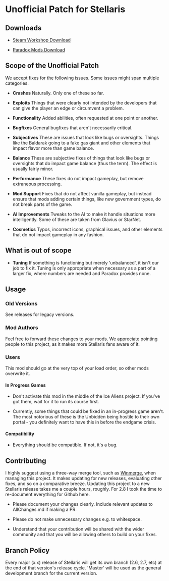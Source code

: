 # Unofficial Patch for Stellaris

## Downloads

* [Steam Workshop Download](https://steamcommunity.com/sharedfiles/filedetails/?id=1995601384)

* [Paradox Mods Download](https://mods.paradoxplaza.com/mods/3722/Any)

## Scope of the Unofficial Patch

We accept fixes for the following issues. Some issues might span multiple categories. 

* **Crashes** Naturally. Only one of these so far.

* **Exploits** Things that were clearly not intended by the developers that can give the player an edge or circumvent a problem.

* **Functionality** Added abilities, often requested at one point or another.

* **Bugfixes** General bugfixes that aren't necessarily critical.

* **Subjectives** These are issues that look like bugs or oversights. Things like the Baldarak going to a fake gas giant and other elements that impact flavor more than game balance. 

* **Balance** These are subjective fixes of things that look like bugs or oversights that do impact game balance (thus the term). The effect is usually fairly minor.

* **Performance** These fixes do not impact gameplay, but remove extraneous processing.

* **Mod Support** Fixes that do not affect vanilla gameplay, but instead ensure that mods adding certain things, like new government types, do not break parts of the game.

* **AI Improvements** Tweaks to the AI to make it handle situations more intelligently. Some of these are taken from Glavius or StarNet.

* **Cosmetics** Typos, incorrect icons, graphical issues, and other elements that do not impact gameplay in any fashion.  

## What is out of scope

* **Tuning** If something is functioning but merely 'unbalanced', it isn't our job to fix it. Tuning is only appropriate when necessary as a part of a larger fix, where numbers are needed and Paradox provides none.

## Usage

### Old Versions

See releases for legacy versions.

### Mod Authors

Feel free to forward these changes to your mods. We appreciate pointing people to this project, as it makes more Stellaris fans aware of it. 

### Users

This mod should go at the very top of your load order, so other mods overwrite it.

#### In Progress Games

* Don't activate this mod in the middle of the Ice Aliens project. If you've got them, wait for it to run its course first.

* Currently, some things that could be fixed in an in-progress game aren't. The most notorious of these is the Unbidden being hostile to their own portal - you definitely want to have this in before the endgame crisis.

#### Compatibility

* Everything should be compatible. If not, it's a bug. 

## Contributing

I highly suggest using a three-way merge tool, such as [Winmerge](https://winmerge.org/), when managing this project. It makes updating for new releases, evaluating other fixes, and so on a comparative breeze. Updating this project to a new Stellaris release takes me a couple hours, roughly. For 2.8 I took the time to re-document everything for Github here.

* Please document your changes clearly. Include relevant updates to AllChanges.md if making a PR.

* Please do not make unnecessary changes e.g. to whitespace.

* Understand that your contribution will be shared with the wider community and that you will be allowing others to build on your fixes.

## Branch Policy

Every major (x.x) release of Stellaris will get its own branch (2.6, 2.7, etc) at the end of that version's release cycle. 'Master' will be used as the general development branch for the current version.